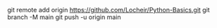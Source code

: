 git remote add origin https://github.com/Locheir/Python-Basics.git
git branch -M main
git push -u origin main